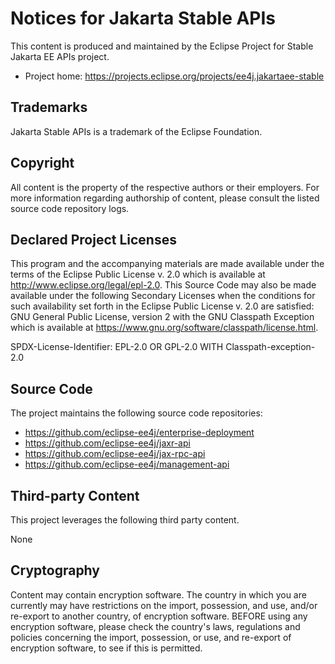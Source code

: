 # Notices for Jakarta Stable APIs

This content is produced and maintained by the Eclipse Project for Stable
Jakarta EE APIs project.

* Project home: https://projects.eclipse.org/projects/ee4j.jakartaee-stable

## Trademarks

Jakarta Stable APIs is a trademark of the Eclipse
Foundation.

## Copyright

All content is the property of the respective authors or their employers. For
more information regarding authorship of content, please consult the listed
source code repository logs.

## Declared Project Licenses

This program and the accompanying materials are made available under the terms
of the Eclipse Public License v. 2.0 which is available at
http://www.eclipse.org/legal/epl-2.0. This Source Code may also be made
available under the following Secondary Licenses when the conditions for such
availability set forth in the Eclipse Public License v. 2.0 are satisfied: GNU
General Public License, version 2 with the GNU Classpath Exception which is
available at https://www.gnu.org/software/classpath/license.html.

SPDX-License-Identifier: EPL-2.0 OR GPL-2.0 WITH Classpath-exception-2.0

## Source Code

The project maintains the following source code repositories:

* https://github.com/eclipse-ee4j/enterprise-deployment
* https://github.com/eclipse-ee4j/jaxr-api
* https://github.com/eclipse-ee4j/jax-rpc-api
* https://github.com/eclipse-ee4j/management-api

## Third-party Content

This project leverages the following third party content.

None

## Cryptography

Content may contain encryption software. The country in which you are currently
may have restrictions on the import, possession, and use, and/or re-export to
another country, of encryption software. BEFORE using any encryption software,
please check the country's laws, regulations and policies concerning the import,
possession, or use, and re-export of encryption software, to see if this is
permitted.
